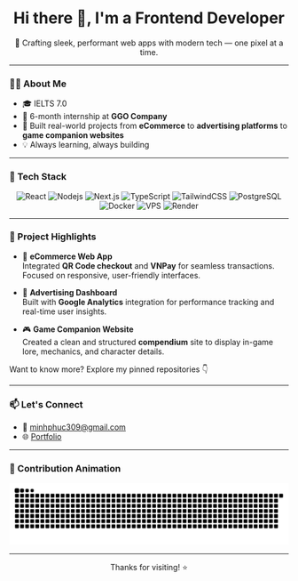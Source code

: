 <h1 align="center">Hi there 👋, I'm a Frontend Developer</h1>

<p align="center">
  🚀 Crafting sleek, performant web apps with modern tech — one pixel at a time.
</p>

---

### 🧑‍💻 About Me

- 🎓 IELTS 7.0  
- 💼 6-month internship at **GGO Company**  
- 🔨 Built real-world projects from **eCommerce** to **advertising platforms** to **game companion websites**  
- 💡 Always learning, always building

---

### 🧰 Tech Stack

<p align="center">
  <img src="https://cdn.jsdelivr.net/gh/devicons/devicon/icons/react/react-original.svg" alt="React" width="40" height="40"/>
  <img src="https://colorlib.com/wp/wp-content/uploads/sites/2/node.js-logo.png" alt="Nodejs" width="40" height="40"/>
  <img src="https://cdn.jsdelivr.net/gh/devicons/devicon/icons/nextjs/nextjs-original.svg" alt="Next.js" width="40" height="40"/>
  <img src="https://cdn.jsdelivr.net/gh/devicons/devicon/icons/typescript/typescript-original.svg" alt="TypeScript" width="40" height="40"/>
  <img src="https://www.dongee.com/tutoriales/content/images/2023/10/image-7.png" alt="TailwindCSS" width="40" height="40"/>
  <img src="https://cdn.jsdelivr.net/gh/devicons/devicon/icons/postgresql/postgresql-original.svg" alt="PostgreSQL" width="40" height="40"/>
  <img src="https://cdn.jsdelivr.net/gh/devicons/devicon/icons/docker/docker-original.svg" alt="Docker" width="40" height="40"/>
  <img src="https://static.vecteezy.com/system/resources/previews/020/029/268/original/vps-letter-logo-design-on-white-background-vps-creative-circle-letter-logo-concept-vps-letter-design-vector.jpg" alt="VPS" width="40" height="40"/>
  <img src="https://avatars.githubusercontent.com/u/43289258?s=200&v=4" alt="Render" width="40" height="40"/>
</p>

---

### 🚀 Project Highlights

- 🛒 **eCommerce Web App**  
  Integrated **QR Code checkout** and **VNPay** for seamless transactions. Focused on responsive, user-friendly interfaces.

- 📢 **Advertising Dashboard**  
  Built with **Google Analytics** integration for performance tracking and real-time user insights.

- 🎮 **Game Companion Website**  
  Created a clean and structured **compendium** site to display in-game lore, mechanics, and character details.

Want to know more? Explore my pinned repositories 👇

---

### 📫 Let's Connect

- 📧 [minhphuc309@gmail.com](mailto:minhphuc309@gmail.com)  
- 🌐 [Portfolio](https://myportfolio-k5po.onrender.com)

---

### 🐍 Contribution Animation

![Snake animation](https://raw.githubusercontent.com/MPIO1002/MPIO1002/output/github-contribution-grid-snake.svg)


<!-- Automatically generated with https://github.com/Platane/snk -->

---

<p align="center">
  Thanks for visiting! ⭐
</p>

<!--
**MPIO1002/MPIO1002** is a ✨ special ✨ repository because its `README.md` appears on your GitHub profile.
-->
